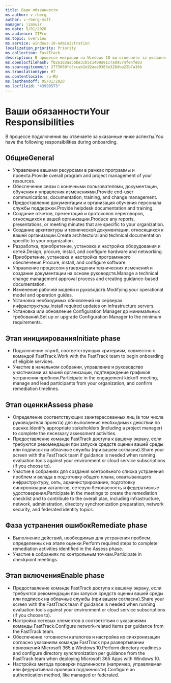```yaml
---
title: Ваши обязанности
ms.author: v-rberg
author: v-rberg-msft
manager: jimmuir
ms.date: 5/01/2020
ms.audience: ITPro
ms.topic: overview
ms.service: windows-10-administration
localization_priority: Priority
ms.collection: FastTrack
description: В процессе миграции на Windows 10 вы отвечаете за указанные ниже аспекты.
ms.openlocfilehash: f026103aa3bbe3cb5c1409a91c7ad4574fe4fe03
ms.sourcegitcommit: 2775660fc5ccab2e92aee9383e326dba22b7a16b
ms.translationtype: HT
ms.contentlocale: ru-RU
ms.lasthandoff: 05/01/2020
ms.locfileid: "43999573"
---
```

# <a name="your-responsibilities"></a><span data-ttu-id="5c207-103">Ваши обязанности</span><span class="sxs-lookup"><span data-stu-id="5c207-103">Your Responsibilities</span></span>

<span data-ttu-id="5c207-104">В процессе подключения вы отвечаете за указанные ниже аспекты.</span><span class="sxs-lookup"><span data-stu-id="5c207-104">You have the following responsibilities during onboarding.</span></span>

## <a name="general"></a><span data-ttu-id="5c207-105">Общие</span><span class="sxs-lookup"><span data-stu-id="5c207-105">General</span></span>

- <span data-ttu-id="5c207-106">Управление вашими ресурсами в рамках программы и проекта.</span><span class="sxs-lookup"><span data-stu-id="5c207-106">Provide overall program and project management of your resources.</span></span>
- <span data-ttu-id="5c207-107">Обеспечение связи с конечными пользователями, документации, обучения и управления изменениями.</span><span class="sxs-lookup"><span data-stu-id="5c207-107">Provide end-user communications, documentation, training, and change management.</span></span>
- <span data-ttu-id="5c207-108">Предоставление документации и организация обучения персонала службы поддержки.</span><span class="sxs-lookup"><span data-stu-id="5c207-108">Provide helpdesk documentation and training.</span></span>
- <span data-ttu-id="5c207-109">Создание отчетов, презентаций и протоколов переговоров, относящихся к вашей организации.</span><span class="sxs-lookup"><span data-stu-id="5c207-109">Produce any reports, presentations, or meeting minutes that are specific to your organization.</span></span>
- <span data-ttu-id="5c207-110">Создание архитектуры и технической документации, относящихся к вашей организации.</span><span class="sxs-lookup"><span data-stu-id="5c207-110">Create architectural and technical documentation specific to your organization.</span></span>
- <span data-ttu-id="5c207-111">Разработка, приобретение, установка и настройка оборудования и сетей.</span><span class="sxs-lookup"><span data-stu-id="5c207-111">Design, procure, install, and configure hardware and networking.</span></span>
- <span data-ttu-id="5c207-112">Приобретение, установка и настройка программного обеспечения.</span><span class="sxs-lookup"><span data-stu-id="5c207-112">Procure, install, and configure software.</span></span>
- <span data-ttu-id="5c207-113">Управление процессом утверждения технических изменений и создание документации на основе руководств.</span><span class="sxs-lookup"><span data-stu-id="5c207-113">Manage a technical change management approval process and creating guidance-based documentation.</span></span>
- <span data-ttu-id="5c207-114">Изменение рабочей модели и руководств.</span><span class="sxs-lookup"><span data-stu-id="5c207-114">Modifying your operational model and operation guides.</span></span>
- <span data-ttu-id="5c207-115">Установка необходимых обновлений на серверах инфраструктуры.</span><span class="sxs-lookup"><span data-stu-id="5c207-115">Install required updates on infrastructure servers.</span></span>
- <span data-ttu-id="5c207-116">Установка или обновление Configuration Manager до минимальных требований.</span><span class="sxs-lookup"><span data-stu-id="5c207-116">Set up or upgrade Configuration Manager to the minimum requirements.</span></span>

## <a name="initiate-phase"></a><span data-ttu-id="5c207-117">Этап инициирования</span><span class="sxs-lookup"><span data-stu-id="5c207-117">Initiate phase</span></span>

- <span data-ttu-id="5c207-118">Подключение служб, соответствующих критериям, совместно с командой FastTrack.</span><span class="sxs-lookup"><span data-stu-id="5c207-118">Work with the FastTrack team to begin onboarding of eligible services.</span></span>
- <span data-ttu-id="5c207-119">Участие в начальном собрании, управление и руководство участниками из вашей организации, подтверждение графиков устранения проблем.</span><span class="sxs-lookup"><span data-stu-id="5c207-119">Participate in the engagement kickoff meeting, manage and lead participants from your organization, and confirm remediation timelines.</span></span>

## <a name="assess-phase"></a><span data-ttu-id="5c207-120">Этап оценки</span><span class="sxs-lookup"><span data-stu-id="5c207-120">Assess phase</span></span>

- <span data-ttu-id="5c207-121">Определение соответствующих заинтересованных лиц (в том числе руководителя проекта) для выполнения необходимых действий по оценке.</span><span class="sxs-lookup"><span data-stu-id="5c207-121">Identify appropriate stakeholders (including a project manager) to complete the necessary assessment activities.</span></span>
- <span data-ttu-id="5c207-122">Предоставление команде FastTrack доступа к вашему экрану, если требуются рекомендации при запуске средств оценки вашей среды или подписок на облачные службы (при вашем согласии).</span><span class="sxs-lookup"><span data-stu-id="5c207-122">Share your screen with the FastTrack team if guidance is needed when running evaluation tools against your environment or cloud service subscriptions (if you choose to).</span></span>
- <span data-ttu-id="5c207-123">Участие в собраниях для создания контрольного списка устранения проблем и вклада в подготовку общего плана, охватывающего инфраструктуру, сеть, администрирование, подготовку синхронизации каталогов, сетевую безопасность и федеративные удостоверения.</span><span class="sxs-lookup"><span data-stu-id="5c207-123">Participate in the meetings to create the remediation checklist and to contribute to the overall plan, including infrastructure, network, administration, directory synchronization preparation, network security, and federated identity topics.</span></span>

## <a name="remediate-phase"></a><span data-ttu-id="5c207-124">Фаза устранения ошибок</span><span class="sxs-lookup"><span data-stu-id="5c207-124">Remediate phase</span></span>

- <span data-ttu-id="5c207-125">Выполнение действий, необходимых для устранения проблем, определенных на этапе оценки.</span><span class="sxs-lookup"><span data-stu-id="5c207-125">Perform required steps to complete remediation activities identified in the Assess phase.</span></span>
- <span data-ttu-id="5c207-126">Участие в собраниях по контрольным точкам.</span><span class="sxs-lookup"><span data-stu-id="5c207-126">Participate in checkpoint meetings.</span></span>

## <a name="enable-phase"></a><span data-ttu-id="5c207-127">Этап включения</span><span class="sxs-lookup"><span data-stu-id="5c207-127">Enable phase</span></span>

- <span data-ttu-id="5c207-128">Предоставление команде FastTrack доступа к вашему экрану, если требуются рекомендации при запуске средств оценки вашей среды или подписок на облачные службы (при вашем согласии).</span><span class="sxs-lookup"><span data-stu-id="5c207-128">Share your screen with the FastTrack team if guidance is needed when running evaluation tools against your environment or cloud service subscriptions (if you choose to).</span></span>
- <span data-ttu-id="5c207-129">Настройка сетевых элементов в соответствии с указаниями команды FastTrack.</span><span class="sxs-lookup"><span data-stu-id="5c207-129">Configure network-related items per guidance from the FastTrack team.</span></span>
- <span data-ttu-id="5c207-130">Обеспечение готовности каталогов и настройка их синхронизации согласно указаниям команды FastTrack при развертывании приложений Microsoft 365 в Windows 10.</span><span class="sxs-lookup"><span data-stu-id="5c207-130">Perform directory readiness and configure directory synchronization per guidance from the FastTrack team when deploying Microsoft 365 Apps with Windows 10.</span></span>
- <span data-ttu-id="5c207-131">Настройка метода проверки подлинности (например, управляемая или федеративная проверка подлинности).</span><span class="sxs-lookup"><span data-stu-id="5c207-131">Configure an authentication method, like managed or federated.</span></span>

